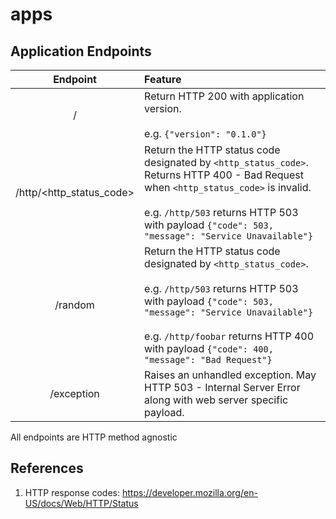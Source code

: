 # apps

## Application Endpoints

|Endpoint|Feature|
| :----: | :---- |
|/|Return HTTP 200 with application version.<br><br>e.g. `{"version": "0.1.0"}`|
|/http/<http_status_code>|Return the HTTP status code designated by `<http_status_code>`. Returns HTTP 400 - Bad Request when `<http_status_code>` is invalid.<br><br>e.g. `/http/503` returns HTTP 503 with payload `{"code": 503, "message": "Service Unavailable"}`|
| /random|Return the HTTP status code designated by `<http_status_code>`.<br><br>e.g. `/http/503` returns HTTP 503 with payload `{"code": 503, "message": "Service Unavailable"}`<br><br> e.g. `/http/foobar` returns HTTP 400 with payload `{"code": 400, "message": "Bad Request"}`|
|/exception|Raises an unhandled exception. May HTTP 503 - Internal Server Error along with web server specific payload.|

All endpoints are HTTP method agnostic

## References

1. HTTP response codes: https://developer.mozilla.org/en-US/docs/Web/HTTP/Status